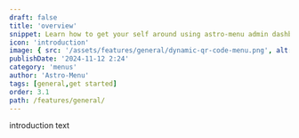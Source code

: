 ```yaml
---
draft: false
title: 'overview'
snippet: Learn how to get your self around using astro-menu admin dashboard
icon: 'introduction'
image: { src: '/assets/features/general/dynamic-qr-code-menu.png', alt: '' }
publishDate: '2024-11-12 2:24'
category: 'menus'
author: 'Astro-Menu'
tags: [general,get started]
order: 3.1
path: /features/general/
---
```


introduction text